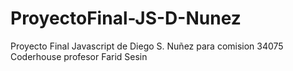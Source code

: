 # ProyectoFinal-JS-D-Nunez
Proyecto Final Javascript de Diego S. Nuñez para comision 34075 Coderhouse profesor Farid Sesin 

